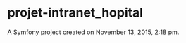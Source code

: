 projet-intranet_hopital
=======================

A Symfony project created on November 13, 2015, 2:18 pm.
